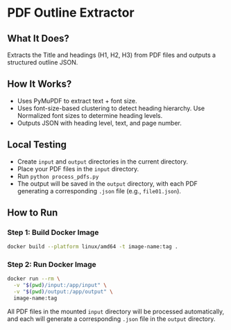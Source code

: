 # PDF Outline Extractor

##  What It Does?
Extracts the Title and headings (H1, H2, H3) from PDF files and outputs a structured outline JSON.

## How It Works?
- Uses PyMuPDF to extract text + font size.
- Uses font-size-based clustering to detect heading hierarchy. Use Normalized font sizes to determine heading levels.
- Outputs JSON with heading level, text, and page number.

## Local Testing
- Create `input` and `output` directories in the current directory.
- Place your PDF files in the `input` directory.
- Run ```python process_pdfs.py```
- The output will be saved in the `output` directory, with each PDF generating a corresponding `.json` file (e.g., `file01.json`).

## How to Run

### Step 1: Build Docker Image
```bash
docker build --platform linux/amd64 -t image-name:tag .
```

### Step 2: Run Docker Image

```bash
docker run --rm \
  -v "$(pwd)/input:/app/input" \
  -v "$(pwd)/output:/app/output" \
  image-name:tag
```

All PDF files in the mounted `input` directory will be processed automatically, and each will generate a corresponding `.json` file in the `output` directory.